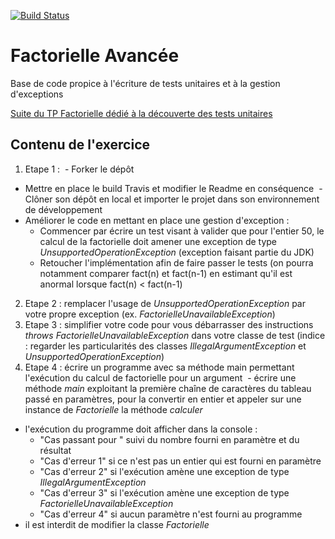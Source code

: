[![Build Status](https://travis-ci.org/simplon-promo-pe-1/FactorielleAvancee.svg?branch=init)](https://travis-ci.org/simplon-promo-pe-1/FactorielleAvancee)

# Factorielle Avancée

Base de code propice à l'écriture de tests unitaires et à la gestion d'exceptions

[Suite du TP Factorielle dédié à la découverte des tests unitaires](https://github.com/simplon-promo-pe-1/Factorielle)

## Contenu de l'exercice

1. Etape 1 :
  - Forker le dépôt
  - Mettre en place le build Travis et modifier le Readme en conséquence
  - Clôner son dépôt en local et importer le projet dans son environnement de développement
  - Améliorer le code en mettant en place une gestion d'exception :
    - Commencer par écrire un test visant à valider que pour l'entier 50, le calcul de la factorielle doit amener une exception de type *UnsupportedOperationException* (exception faisant partie du JDK)
    - Retoucher l'implémentation afin de faire passer le tests (on pourra notamment comparer fact(n) et fact(n-1) en estimant qu'il est anormal lorsque fact(n) < fact(n-1)
2. Etape 2 : remplacer l'usage de *UnsupportedOperationException* par votre propre exception (ex. *FactorielleUnavailableException*)
3. Etape 3 : simplifier votre code pour vous débarrasser des instructions *throws FactorielleUnavailableException* dans votre classe de test (indice : regarder les particularités des classes *IllegalArgumentException* et *UnsupportedOperationException*)
4. Etape 4 : écrire un programme avec sa méthode main permettant l'exécution du calcul de factorielle pour un argument
  - écrire une méthode *main* exploitant la première chaîne de caractères du tableau passé en paramètres, pour la convertir en entier et appeler sur une instance de *Factorielle* la méthode *calculer*
  - l'exécution du programme doit afficher dans la console :
    - "Cas passant pour " suivi du nombre fourni en paramètre et du résultat
    - "Cas d'erreur 1" si ce n'est pas un entier qui est fourni en paramètre
    - "Cas d'erreur 2" si l'exécution amène une exception de type *IllegalArgumentException*
    - "Cas d'erreur 3" si l'exécution amène une exception de type *FactorielleUnavailableException*
    - "Cas d'erreur 4" si aucun paramètre n'est fourni au programme
  - il est interdit de modifier la classe *Factorielle*
   

